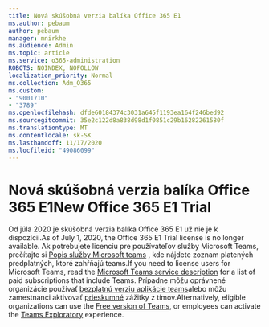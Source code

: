 ```yaml
---
title: Nová skúšobná verzia balíka Office 365 E1
ms.author: pebaum
author: pebaum
manager: mnirkhe
ms.audience: Admin
ms.topic: article
ms.service: o365-administration
ROBOTS: NOINDEX, NOFOLLOW
localization_priority: Normal
ms.collection: Adm_O365
ms.custom:
- "9001710"
- "3789"
ms.openlocfilehash: dfde60184374c3031a645f1193ea164f246bed92
ms.sourcegitcommit: 35e2c122d8a838d98d1f0851c29b16282261580f
ms.translationtype: MT
ms.contentlocale: sk-SK
ms.lasthandoff: 11/17/2020
ms.locfileid: "49086099"
---
```

# <a name="new-office-365-e1-trial"></a><span data-ttu-id="0d34b-102">Nová skúšobná verzia balíka Office 365 E1</span><span class="sxs-lookup"><span data-stu-id="0d34b-102">New Office 365 E1 Trial</span></span>

<span data-ttu-id="0d34b-103">Od júla 2020 je skúšobná verzia balíka Office 365 E1 už nie je k dispozícii.</span><span class="sxs-lookup"><span data-stu-id="0d34b-103">As of July 1, 2020, the Office 365 E1 Trial license is no longer available.</span></span> <span data-ttu-id="0d34b-104">Ak potrebujete licenciu pre používateľov služby Microsoft Teams, prečítajte si [Popis služby Microsoft teams](https://docs.microsoft.com/office365/servicedescriptions/teams-service-description) , kde nájdete zoznam platených predplatných, ktoré zahŕňajú teams.</span><span class="sxs-lookup"><span data-stu-id="0d34b-104">If you need to license users for Microsoft Teams, read the [Microsoft Teams service description](https://docs.microsoft.com/office365/servicedescriptions/teams-service-description) for a list of paid subscriptions that include Teams.</span></span> <span data-ttu-id="0d34b-105">Prípadne môžu oprávnené organizácie používať [bezplatnú verziu aplikácie teams](https://support.office.com/article/Welcome-to-Microsoft-Teams-free-6d79a648-6913-4696-9237-ed13de64ae3c)alebo môžu zamestnanci aktivovať [prieskumné](https://docs.microsoft.com/MicrosoftTeams/teams-exploratory) zážitky z tímov.</span><span class="sxs-lookup"><span data-stu-id="0d34b-105">Alternatively, eligible organizations can use the [Free version of Teams](https://support.office.com/article/Welcome-to-Microsoft-Teams-free-6d79a648-6913-4696-9237-ed13de64ae3c), or employees can activate the [Teams Exploratory](https://docs.microsoft.com/MicrosoftTeams/teams-exploratory) experience.</span></span>
